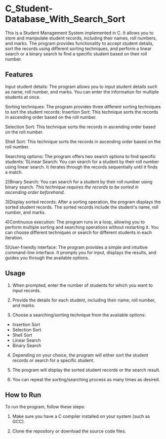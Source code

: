 # C_Student-Database_With_Search_Sort

This is a Student Management System implemented in C. It allows you to store and manipulate student records, including their names, roll numbers, and marks. The program provides functionality to accept student details, sort the records using different sorting techniques, and perform a linear search or a binary search to find a specific student based on their roll number.

## Features

Input student details: The program allows you to input student details such as name, roll number, and marks. You can enter the information for multiple students at once.

Sorting techniques: The program provides three different sorting techniques to sort the student records:
Insertion Sort: This technique sorts the records in ascending order based on the roll number.

Selection Sort: This technique sorts the records in ascending order based on the roll number.

Shell Sort: This technique sorts the records in ascending order based on the roll number.

Searching options: The program offers two search options to find specific students:
1)Linear Search: You can search for a student by their roll number using linear search. It iterates through the records sequentially until it finds a match.

2)Binary Search: You can search for a student by their roll number using binary search. *This technique requires the records to be sorted in ascending order beforehand.*

3)Display sorted records: After a sorting operation, the program displays the sorted student records. The sorted records include the student's name, roll number, and marks.

4)Continuous execution: The program runs in a loop, allowing you to perform multiple sorting and searching operations without restarting it. You can choose different techniques or search for different students in each iteration.

5)User-friendly interface: The program provides a simple and intuitive command-line interface. It prompts you for input, displays the results, and guides you through the available options.

## Usage

1. When prompted, enter the number of students for which you want to input records.

2. Provide the details for each student, including their name, roll number, and marks.

3. Choose a searching/sorting technique from the available options:

- Insertion Sort
- Selection Sort
- Shell Sort
- Linear Search
- Binary Search

4. Depending on your choice, the program will either sort the student records or search for a specific student.

5. The program will display the sorted student records or the search result.

6. You can repeat the sorting/searching process as many times as desired.

## How to Run

To run the program, follow these steps:

1. Make sure you have a C compiler installed on your system (such as GCC).

2. Clone the repository or download the source code files.
